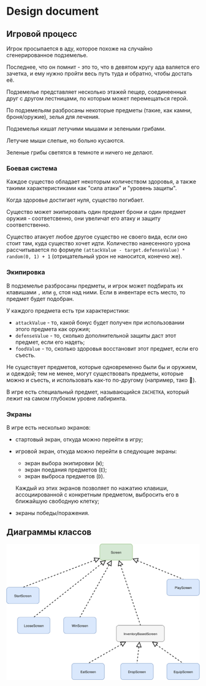 # Design document 

## Игровой процесс

Игрок просыпается в аду, которое похоже на случайно сгенерированное подземелье.

Последнее, что он помнит - это то, что в девятом кругу ада валяется его зачетка, и ему нужно пройти весь путь туда и обратно, чтобы достать её.

Подземелье представляет несколько этажей пещер, соединеенных друг с другом лестницами, по которым может перемещаться герой.

По подземельям разбросаны некоторые предметы (такие, как камни, броня/оружие), зелья для лечения.

Подземелья кишат летучими мышами и зелеными грибами. 

Летучие мыши слепые, но больно кусаются.

Зеленые грибы светятся в темноте и ничего не делают.

### Боевая система

Каждое существо обладает некоторым количеством здоровья, а также такими характеристиками как "сила атаки" и "уровень защиты". 

Когда здоровье достигает нуля, существо погибает.

Существо может экипировать один предмет брони и один предмет оружия - соответсвенно, они увеличат его атаку и защиту соответственно.

Существо атакует любое другое существо не своего вида, если оно стоит там, куда существо хочет идти. Количество нанесенного урона рассчитывается по формуле `(attackValue - target.defenseValue) * random(0, 1) + 1` (отрицательный урон не наносится, конечно же).

### Экипировка

В подземелье разбросаны предметы, и игрок может подбирать их клавишами `,` или `g`, стоя над ними. Если в инвентаре есть место, то предмет будет подобран.

У каждого предмета есть три характеристики:

* `attackValue` - то, какой бонус будет получен при использовании этого предмета как оружия;
* `defenseValue` - то, сколько дополнительной защиты даст этот предмет, если его надеть;
* `foodValue` - то, сколько здоровья восстановит этот предмет, если его съесть.

Не существует предметов, которые одновременно были бы и оружием, и одеждой; тем не менее, могут существовать предметы, которые можно и съесть, и использовать как-то по-другому (например, тако :taco:).

В игре есть специальный предмет, называющийся `ZACHETKA`, который лежит на самом глубоком уровне лабиринта. 

### Экраны

В игре есть несколько экранов:

* стартовый экран, откуда можно перейти в игру;
* игровой экран, откуда можно перейти в следующие экраны:
    * экран выбора экипировки (`W`);
    * экран поедания предметов (`E`);
    * экран выброса предметов (`D`).
    
    Каждый из этих экранов позволяет по нажатию клавиши, ассоциированной с конкретным предметом, выбросить его в ближайшую свободную клетку;
* экраны победы/поражения.

## Диаграммы классов

![Наследники класса Screen](./screen-classes.png)